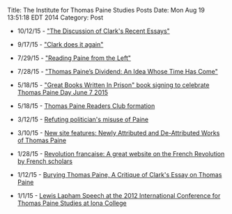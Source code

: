 Title: The Institute for Thomas Paine Studies Posts
Date: Mon Aug  19 13:51:18 EDT 2014
Category: Post

+ 10/12/15 - ["The Discussion of Clark's Recent Essays"](/the-discussion-of-clarks-recent-essays.html)

+ 9/17/15 - ["Clark does it again"](/clark-does-it-again.html )

+ 7/29/15 - ["Reading Paine from the Left"](https://www.academia.edu/11621399/Reading_Paine_from_the_Left)

+ 7/28/15 - ["Thomas Paine’s Dividend: An Idea Whose Time Has Come"](http://www.theglobalist.com/thomas-paine-dividend-an-idea-whose-time-has-come/)

+ 5/18/15 - ["Great Books Written In Prison" book signing to celebrate Thomas Paine Day June 7 2015](/great-books-written-in-prison-book-signing-to-celebrate-thomas-paine-day.html)

+ 5/18/15 - [Thomas Paine Readers Club formation](/thomas-paine-readers-club.html)

+ 3/12/15 - [Refuting politician's misuse of Paine](http://www.politifact.com/virginia/statements/2015/mar/09/rick-perry/rick-perry-errs-tying-patriotism-quote-thomas-pain/)

+ 3/10/15 - [New site features: Newly Attributed and De-Attributed Works of Thomas Paine](/newly-attributed-and-de-attributed-works-of-thomas-paine.html)

+ 1/28/15 - [Revolution francaise: A great website on the French Revolution by French scholars](http://revolution-francaise.net/)

+ 1/12/15 - [Burying Thomas Paine, A Critique of Clark's Essay on Thomas Paine](aboutpaine/burying-thomas-paine.html)

+ 1/1/15 - [Lewis Lapham Speech at the 2012 International Conference for Thomas Paine Studies at Iona College](/aboutpaine/lewis-lapham-speech.html)


